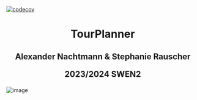 [![codecov](https://codecov.io/gh/ANcpLua/TourPlanner/graph/badge.svg?token=ZU2X7DSLBQ)](https://codecov.io/gh/ANcpLua/TourPlanner)
<h1 align="center">TourPlanner</h1>
<h2 align="center">Alexander Nachtmann & Stephanie Rauscher

2023/2024 SWEN2</h2>


![image](https://github.com/ANcpLua/TourPlanner/assets/124206820/05bedfb4-ee7e-4e96-9f6a-ef97436c16c6)
